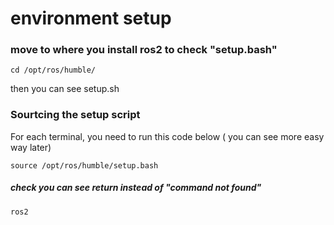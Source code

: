 # environment setup
### move to where you install ros2 to check "setup.bash"
```
cd /opt/ros/humble/
```
 then you can see setup.sh

### Sourtcing the setup script
 For each terminal, you need to run this code below ( you can see more easy way later)
```
source /opt/ros/humble/setup.bash
```
##### check you can see return instead of "command not found"
```
ros2
```


